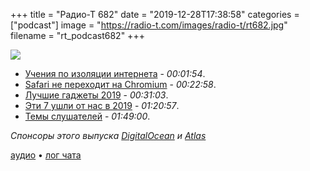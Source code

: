 +++
title = "Радио-Т 682"
date = "2019-12-28T17:38:58"
categories = ["podcast"]
image = "https://radio-t.com/images/radio-t/rt682.jpg"
filename = "rt_podcast682"
+++

![](https://radio-t.com/images/radio-t/rt682.jpg)

- [Учения по изоляции интернета](https://www.engadget.com/2019/12/26/russia-tested-own-internet/) - *00:01:54*.
- [Safari не переходит на Chromium](https://9to5google.com/2019/12/27/apple-isnt-rebuilding-safari-chromium/) - *00:22:58*.
- [Лучшие гаджеты 2019](https://mashable.com/feature/best-tech-of-2019/) - *00:31:03*.
- [Эти 7 ушли от нас в 2019](https://www.usatoday.com/story/tech/2019/12/26/google-mac-itunes-7-tech-products-faded-away-2019/2715253001/) - *01:20:57*.
- [Темы слушателей](https://radio-t.com/p/2019/12/24/prep-682/) - *01:49:00*.

*Спонсоры этого выпуска [DigitalOcean](https://do.co/radiot) и [Atlas](https://atlas.ru/wgs?utm_source=podcast&utm_medium=special&utm_campaign=radio-t1219)*


[аудио](https://cdn.radio-t.com/rt_podcast682.mp3) • [лог чата](https://chat.radio-t.com/logs/radio-t-682.html)
<audio src="https://cdn.radio-t.com/rt_podcast682.mp3" preload="none"></audio>
